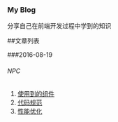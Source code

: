 ### **My Blog**

分享自己在前端开发过程中学到的知识


##文章列表

###2016-08-19

###### NPC

1. [使用到的组件](https://github.com/ihtml5/blog/issues/2)
2. [代码规范](https://github.com/ihtml5/blog/issues/3)
3. [性能优化](https://github.com/ihtml5/blog/issues/1)

